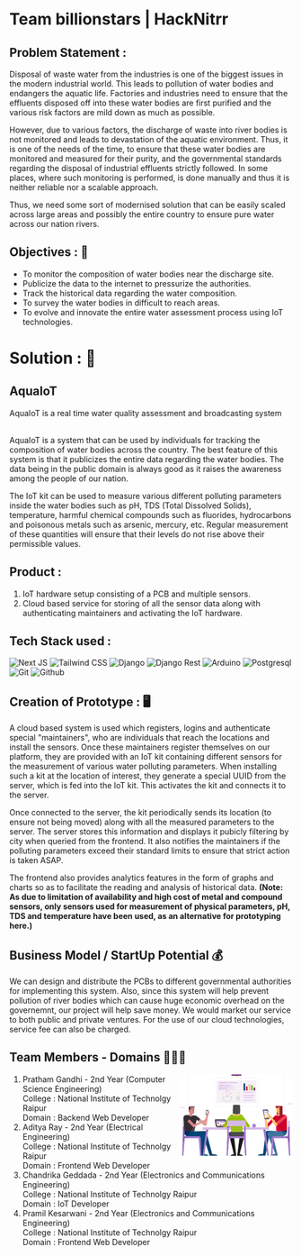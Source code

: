 # **Team billionstars | HackNitrr**

## Problem Statement :
Disposal of waste water from the industries is one of the biggest issues in the modern industrial world. This leads to pollution of water bodies and endangers the aquatic life. Factories and industries need to ensure that the effluents disposed off into these water bodies are first purified and the various risk factors are mild down as much as possible. 

However, due to various factors, the discharge of waste into river bodies is not monitored and leads to devastation of the aquatic environment. Thus, it is one of the needs of the time, to ensure that these water bodies are monitored and measured for their purity, and the governmental standards regarding the disposal of industrial effluents strictly followed. In some places, where such monitoring is performed, is done manually and thus it is neither reliable nor a scalable approach.

Thus, we need some sort of modernised solution that can be easily scaled across large areas and possibly the entire country to ensure pure water across our nation rivers.

## Objectives : :notebook_with_decorative_cover:
- To monitor the composition of water bodies near the discharge site.
- Publicize the data to the internet to pressurize the authorities.
- Track the historical data regarding the water composition.
- To survey the water bodies in difficult to reach areas.
- To evolve and innovate the entire water assessment process using IoT technologies.

# **Solution :**  	:key:

## **AquaIoT**
AquaIoT is a real time water quality assessment and broadcasting system <br> <br>

AquaIoT is a system that can be used by individuals for tracking the composition of water bodies across the country. The best feature of this system is that it publicizes the entire data regarding the water bodies. The data being in the public domain is always good as it raises the awareness among the people of our nation. 

The IoT kit can be used to measure various different polluting parameters inside the water bodies such as pH, TDS (Total Dissolved Solids), temperature, harmful chemical compounds such as fluorides, hydrocarbons and poisonous metals such as arsenic, mercury, etc. Regular measurement of these quantities will ensure that their levels do not rise above their permissible values.

## Product :
1. IoT hardware setup consisting of a PCB and multiple sensors.
2. Cloud based service for storing of all the sensor data along with authenticating maintainers and activating the IoT hardware.

## Tech Stack used : 
![Next JS](https://img.shields.io/badge/next.js-000000?style=for-the-badge&logo=nextdotjs&logoColor=white)
![Tailwind CSS](https://img.shields.io/badge/Tailwind_CSS-38B2AC?style=for-the-badge&logo=tailwind-css&logoColor=white)
![Django](https://img.shields.io/badge/Django-092E20?style=for-the-badge&logo=django&logoColor=green)
![Django Rest](https://img.shields.io/badge/django%20rest-ff1709?style=for-the-badge&logo=django&logoColor=white)
![Arduino](https://img.shields.io/badge/Arduino-00979D?style=for-the-badge&logo=Arduino&logoColor=white)
![Postgresql](https://img.shields.io/badge/PostgreSQL-316192?style=for-the-badge&logo=postgresql&logoColor=white)
![Git](https://img.shields.io/badge/GIT-E44C30?style=for-the-badge&logo=git&logoColor=white)
![Github](https://img.shields.io/badge/GitHub-100000?style=for-the-badge&logo=github&logoColor=white)

## Creation of Prototype : :desktop_computer:
A cloud based system is used which registers, logins and authenticate special "maintainers", who are individuals that reach the locations and install the sensors. Once these maintainers register themselves on our platform, they are provided with an IoT kit containing different sensors for the measurement of various water polluting parameters. When installing such a kit at the location of interest, they generate a special UUID from the server, which is fed into the IoT kit. This activates the kit and connects it to the server.

Once connected to the server, the kit periodically sends its location (to ensure not being moved) along with all the measured parameters to the server. The server stores this information and displays it pubicly filtering by city when queried from the frontend. It also notifies the maintainers if the polluting parameters exceed their standard limits to ensure that strict action is taken ASAP.

The frontend also provides analytics features in the form of graphs and charts so as to facilitate the reading and analysis of historical data.
**(Note: As due to limitation of availability and high cost of metal and compound sensors, only sensors used for measurement of physical parameters, pH, TDS and temperature have been used, as an alternative for prototyping here.)**

## Business Model / StartUp Potential  	:moneybag:
We can design and distribute the PCBs to different governmental authorities for implementing this system. Also, since this system will help prevent pollution of river bodies which can cause huge economic overhead on the governemnt, our project will help save money. We would market our service to both public and private ventures. For the use of our cloud technologies, service fee can also be charged.

## Team Members - Domains :family_man_boy_boy:
<img align="right" src="https://github.com/amandewatnitrr/evolution-hacknitr/blob/main/imgs/desk-loop.gif" width="40%"/>

1. Pratham Gandhi - 2nd Year (Computer Science Engineering)  
College : National Institute of Technolgy Raipur  
Domain : Backend Web Developer
2. Aditya Ray - 2nd Year (Electrical Engineering)  
College : National Institute of Technolgy Raipur  
Domain : Frontend Web Developer
3. Chandrika Geddada - 2nd Year (Electronics and Communications Engineering)  
College : National Institute of Technolgy Raipur  
Domain : IoT Developer
4. Pramil Kesarwani - 2nd Year (Electronics and Communications Engineering)  
College : National Institute of Technolgy Raipur  
Domain : Frontend Web Developer

